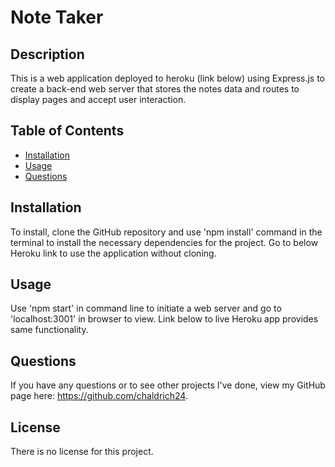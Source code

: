 # Note Taker
  
## Description
This is a web application deployed to heroku (link below) using Express.js to create a back-end web server that stores the notes data and routes to display pages and accept user interaction.

## Table of Contents
* [Installation](#installation)
* [Usage](#usage)
* [Questions](#questions)

## Installation
To install, clone the GitHub repository and use 'npm install' command in the terminal to install the necessary dependencies for the project. Go to below Heroku link to use the application without cloning.

## Usage
Use 'npm start' in command line to initiate a web server and go to 'localhost:3001' in browser to view. Link below to live Heroku app provides same functionality.

## Questions
If you have any questions or to see other projects I've done, view my GitHub page here: https://github.com/chaldrich24.

## License
There is no license for this project.

